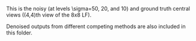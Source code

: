 This is the noisy (at levels \sigma=50, 20, and 10) and ground truth central views ((4,4)th view of the 8x8 LF). 

Denoised outputs from different competing methods are also included in this folder.
